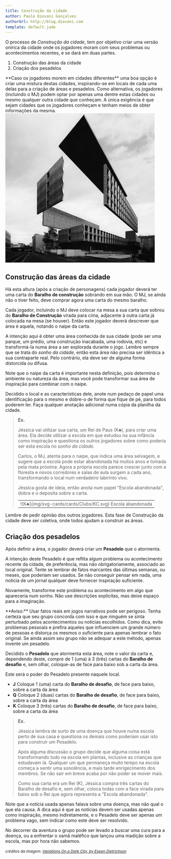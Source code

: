 ```yaml
---
title: Construção da cidade
author: Paulo Diovani Gonçalves
authorUrl: http://blog.diovani.com
template: default.jade
---
```


O processo de _Construção da cidade_, tem por objetivo criar uma versão onírica da cidade onde os jogadores moram com seus problemas ou acontecimentos recentes, e se dará em duas partes.

1. Construção das áreas da cidade
2. Criação dos pesadelos

<div class="well">
    **Caso os jogadores morem em cidades diferentes** uma boa opção é criar uma mistura destas cidades, inspirando-se em locais de cada uma delas para a criação de áreas e pesadelos. Como alternativa, os jogadores (incluindo o MJ) podem optar por apenas uma dentre estas cidades ou mesmo qualquer outra cidade que conheçam.
    A única exigência é que sejam cidades que os jogadores conheçam e tenham meios de obter informações da mesma.
</div>

<img class="img-responsive img-circle hidden-print" src="img/variations-on-a-dark-city.jpg" alt="variations-on-a-dark-city">

## Construção das áreas da cidade

Há esta altura (após a criação de personagens) cada jogador deverá ter uma carta do **Baralho de construção** sobrando em sua mão. O MJ, se ainda não o tiver feito, deve comprar agora uma carta do mesmo baralho.

Cada jogador, incluindo o MJ deve colocar na mesa a sua carta que sobrou do **Baralho de Construção** virada para cima, adjacente à outra carta já colocada na mesa (se houver). Então este jogador deverá descrever que área é aquela, notando o naipe da carta.

A intenção aqui é obter uma área conhecida de sua cidade (pode ser uma parque, um prédio, uma construção inacabada, uma rodovia, etc) e transformá-la numa área a ser explorada durante o jogo. Lembre sempre que se trata do _sonho da cidade_, então esta área não precisa ser idêntica a sua contraparte real. Pelo contrário, ela deve ser de alguma forma distorcida ou difusa.

Note que o naipe da carta é importante nesta definição, pois determina o ambiente ou natureza da área, mas você pode transformar sua área de inspiração para combinar com o naipe.

Decidido o local e as características dele, anote num pedaço de papel uma identificação para o mesmo e dobre-o de forma que fique de pé, para todos poderem ler. Faça qualquer anotação adicional numa cópia da planilha da cidade.

> **Ex.**
>
> Jéssica vai utilizar sua carta, um Rei de Paus (K♣), para criar uma área. Ela decide utilizar a escola em que estudou na sua infância como inspiração e questiona os outros jogadores sobre como poderia ser esta escola no _sonho da cidade_.
>
> Carlos, o MJ, atenta para o naipe, que indica uma área selvagem, e sugere que a escola pode estar abandonada há muitos anos e tomada pela mata próxima. Agora a própria escola parece crescer junto com a floresta e novos corredores e salas de aula surgem a cada ano, transformando o local num verdadeiro labirinto vivo.
>
> Jéssica gosta de ideia, então anota num papel "Escola abandonada", dobra e o deposita sobre a carta.
> <!-- mapa de cartas -->
> <table class="table-bordered citymap">
>     <tr>
>         <td>
>             <div>
>                 ![K♣](img/svg-cards/cards/Clubs/KC.svg)
>                 <span class="label label-default">Escola abandonada</span>
>             </div>
>         </td>
>     </tr>
> </table>

Lembre de pedir opinião dos outros jogadores. Esta fase de Construção da cidade deve ser coletiva, onde todos ajudam a construir as áreas.

## Criação dos pesadelos

Após definir a área, o jogador deverá criar um **Pesadelo** que o atormenta.

A intenção deste Pesadelo é que reflita algum problema ou acontecimento recente da cidade, de preferência, mas não obrigatoriamente, associado ao local original. Tente se lembrar de fatos marcantes das últimas semanas, ou meses, que poderiam ser usados. Se não conseguir pensar em nada, uma notícia de um jornal qualquer deve fornecer inspiração suficiente.

Novamente, transforme este problema ou acontecimento em algo que apareceria num sonho. Não use descrições explícitas, mas deixe espaço para a imaginação.

<div class="well">
    **Aviso:**
    Usar fatos reais em jogos narrativos pode ser perigoso. Tenha certeza que seu grupo concorda com isso e que ninguém se sinta perturbado pelos acontecimentos ou notícias escolhidos. Como dica, evite problemas pessoais e prefira aqueles que influenciem um grande número de pessoas e distorça os mesmos o suficiente para apenas lembrar o fato original.
    Se ainda assim seu grupo não se adequar a este método, apenas invente um pesadelo.
</div>

Decidido o **Pesadelo** que atormenta esta área, note o valor da carta e, dependendo deste, compre de 1 (uma) à 3 (três) cartas do **Baralho de desafio** e, sem olhar, coloque-as de face para baixo sob a carta da área.

Este será o poder do Pesadelo presente naquele local.

* **J** Coloque 1 (uma) carta do **Baralho de desafio**, de face para baixo, sobre a carta da área
* **Q** Coloque 2 (duas) cartas do **Baralho de desafio**, de face para baixo, sobre a carta da área
* **K** Coloque 3 (três) cartas do **Baralho de desafio**, de face para baixo, sobre a carta da área

> **Ex.**
>
> Jéssica lembra de surto de uma doença que houve numa escola perto de sua casa e questiona os demais como poderiam usar isto para construir um Pesadelo.
>
> Após alguma discussão o grupo decide que alguma coisa está transformando tudo na escola em plantas, inclusive as crianças que estudavam lá. Qualquer um que permaneça muito tempo na escola começa a sentir uma sonolência, e mais tarde enrigecimento dos membros. Se não sair em breve acaba por não poder se mover mais.
>
> Como sua carta era um Rei (K), Jéssica compra três cartas do Baralho de desafio e, sem olhar, coloca todas com a face virada para baixo sob o Rei que agora representa a "Escola abandonada".

Note que a notícia usada apenas falava sobre uma doença, mas não qual o que ela causa. A dica aqui é que as notícias devem ser usadas apenas como inspiração, mesmo indiretamente, e o Pesadelo deve ser apenas um problema vago, sem indicar como este deve ser resolvido.

No decorrer da aventura o grupo pode ser levado a buscar uma cura para a doença, ou a enfrentar o xamã maléfico que lançou uma madição sobre a escola, mas por hora não sabemos.

<small>_créditos da imagem: [Variations On a Dark City, by Espen Dietrichson](http://www.dezeen.com/2012/09/22/variations-on-a-dark-city-by-espen-dietrichson/)_</small>

